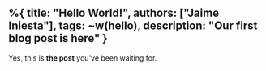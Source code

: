 %{
  title: "Hello World!",
  authors: ["Jaime Iniesta"],
  tags: ~w(hello),
  description: "Our first blog post is here"
}
---
Yes, this is **the post** you've been waiting for.